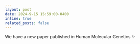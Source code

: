 ```yaml
---
layout: post
date: 2024-9-15 15:59:00-0400
inline: true
related_posts: false
---
```

We have a new paper published in Human Molecular Genetics :sparkles:
